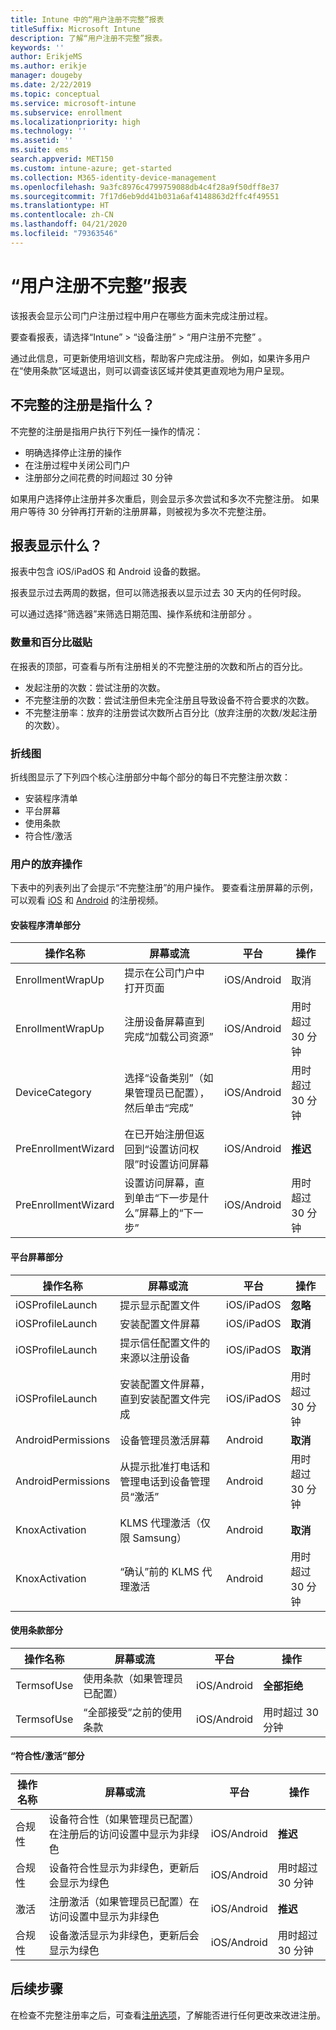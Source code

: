 ```yaml
---
title: Intune 中的“用户注册不完整”报表
titleSuffix: Microsoft Intune
description: 了解“用户注册不完整”报表。
keywords: ''
author: ErikjeMS
ms.author: erikje
manager: dougeby
ms.date: 2/22/2019
ms.topic: conceptual
ms.service: microsoft-intune
ms.subservice: enrollment
ms.localizationpriority: high
ms.technology: ''
ms.assetid: ''
ms.suite: ems
search.appverid: MET150
ms.custom: intune-azure; get-started
ms.collection: M365-identity-device-management
ms.openlocfilehash: 9a3fc8976c4799759088db4c4f28a9f50dff8e37
ms.sourcegitcommit: 7f17d6eb9dd41b031a6af4148863d2ffc4f49551
ms.translationtype: HT
ms.contentlocale: zh-CN
ms.lasthandoff: 04/21/2020
ms.locfileid: "79363546"
---
```

# <a name="incomplete-user-enrollments-report"></a>“用户注册不完整”报表

该报表会显示公司门户注册过程中用户在哪些方面未完成注册过程。

要查看报表，请选择“Intune” > “设备注册” > “用户注册不完整”    。

通过此信息，可更新使用培训文档，帮助客户完成注册。 例如，如果许多用户在“使用条款”区域退出，则可以调查该区域并使其更直观地为用户呈现。

## <a name="what-is-an-incomplete-enrollment"></a>不完整的注册是指什么？

不完整的注册是指用户执行下列任一操作的情况：

- 明确选择停止注册的操作
- 在注册过程中关闭公司门户
- 注册部分之间花费的时间超过 30 分钟

如果用户选择停止注册并多次重启，则会显示多次尝试和多次不完整注册。 如果用户等待 30 分钟再打开新的注册屏幕，则被视为多次不完整注册。

## <a name="what-does-the-report-show"></a>报表显示什么？

报表中包含 iOS/iPadOS 和 Android 设备的数据。

报表显示过去两周的数据，但可以筛选报表以显示过去 30 天内的任何时段。

可以通过选择“筛选器”来筛选日期范围、操作系统和注册部分  。

### <a name="number-and-percentage-tiles"></a>数量和百分比磁贴

在报表的顶部，可查看与所有注册相关的不完整注册的次数和所占的百分比。

- 发起注册的次数：尝试注册的次数。
- 不完整注册的次数：尝试注册但未完全注册且导致设备不符合要求的次数。
- 不完整注册率：放弃的注册尝试次数所占百分比（放弃注册的次数/发起注册的次数）。

### <a name="line-graph"></a>折线图

折线图显示了下列四个核心注册部分中每个部分的每日不完整注册次数：

- 安装程序清单
- 平台屏幕
- 使用条款
- 符合性/激活

### <a name="user-abandonment-actions"></a>用户的放弃操作

下表中的列表列出了会提示“不完整注册”的用户操作。 要查看注册屏幕的示例，可以观看 [iOS](https://channel9.msdn.com/Series/IntuneEnrollment/iOS-Enrollment) 和 [Android](https://channel9.msdn.com/Series/IntuneEnrollment/Android-Enrollment) 的注册视频。 


#### <a name="setup-checklist-section"></a>安装程序清单部分

| 操作名称 | 屏幕或流 | 平台 | 操作 |
| ---- |---- |---- |---- |
| EnrollmentWrapUp | 提示在公司门户中打开页面 | iOS/Android | 取消  |
| EnrollmentWrapUp | 注册设备屏幕直到完成“加载公司资源”  | iOS/Android | 用时超过 30 分钟 |
| DeviceCategory | 选择“设备类别”（如果管理员已配置），然后单击“完成”  | iOS/Android | 用时超过 30 分钟 |
| PreEnrollmentWizard | 在已开始注册但返回到“设置访问权限”时设置访问屏幕 | iOS/Android| **推迟** |
| PreEnrollmentWizard | 设置访问屏幕，直到单击“下一步是什么”屏幕上的“下一步”  | iOS/Android | 用时超过 30 分钟 |

#### <a name="platform-screens-section"></a>平台屏幕部分

| 操作名称 | 屏幕或流 | 平台 | 操作 |
| ---- |---- |---- |---- |
| iOSProfileLaunch | 提示显示配置文件 | iOS/iPadOS | **忽略** |
| iOSProfileLaunch | 安装配置文件屏幕 | iOS/iPadOS | **取消** |
| iOSProfileLaunch | 提示信任配置文件的来源以注册设备 | iOS/iPadOS | **取消** |
| iOSProfileLaunch | 安装配置文件屏幕，直到安装配置文件完成 | iOS/iPadOS | 用时超过 30 分钟 |
| AndroidPermissions | 设备管理员激活屏幕 | Android | **取消** |
| AndroidPermissions | 从提示批准打电话和管理电话到设备管理员“激活”  | Android | 用时超过 30 分钟 |
| KnoxActivation | KLMS 代理激活（仅限 Samsung） | Android| **取消** |
| KnoxActivation | “确认”前的 KLMS 代理激活  | Android | 用时超过 30 分钟|

#### <a name="terms-of-use-section"></a>使用条款部分

| 操作名称 | 屏幕或流 | 平台 | 操作 |
| ---- |---- |---- |---- |
| TermsofUse | 使用条款（如果管理员已配置） | iOS/Android | **全部拒绝** |
| TermsofUse | “全部接受”之前的使用条款  | iOS/Android | 用时超过 30 分钟 |

#### <a name="complianceactivation-section"></a>“符合性/激活”部分

| 操作名称 | 屏幕或流 | 平台 | 操作 |
| ---- |---- |---- |---- |
| 合规性 | 设备符合性（如果管理员已配置）在注册后的访问设置中显示为非绿色| iOS/Android | **推迟** |
| 合规性 | 设备符合性显示为非绿色，更新后会显示为绿色 | iOS/Android | 用时超过 30 分钟 |
| 激活 | 注册激活（如果管理员已配置）在访问设置中显示为非绿色 | iOS/Android | **推迟** |
| 合规性 | 设备激活显示为非绿色，更新后会显示为绿色 | iOS/Android | 用时超过 30 分钟 |

## <a name="next-steps"></a>后续步骤

在检查不完整注册率之后，可查看[注册选项](enrollment-options.md)，了解能否进行任何更改来改进注册。
